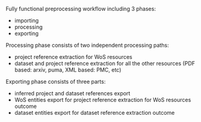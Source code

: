 Fully functional preprocessing workflow including 3 phases:
* importing
* processing
* exporting

Processing phase consists of two independent processing paths:
* project reference extraction for WoS resources
* dataset and project reference extraction for all the other resources (PDF based: arxiv, puma, XML based: PMC, etc)

Exporting phase consists of three parts:
* inferred project and dataset references export
* WoS entities export for project reference extraction for WoS resources outcome
* dataset entities export for dataset reference extraction outcome
